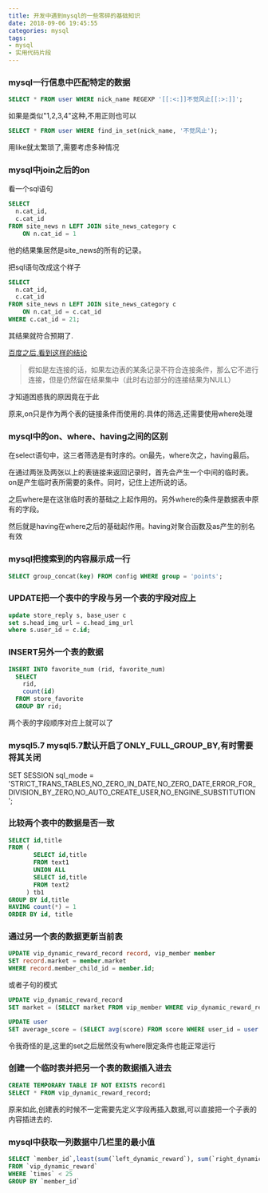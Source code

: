 ```yaml
---
title: 开发中遇到mysql的一些零碎的基础知识
date: 2018-09-06 19:45:55
categories: mysql
tags: 
- mysql
- 实用代码片段
---
```


### mysql一行信息中匹配特定的数据
```sql
SELECT * FROM user WHERE nick_name REGEXP '[[:<:]]不觉风止[[:>:]]';
```
如果是类似"1,2,3,4"这种,不用正则也可以
```sql
SELECT * FROM user WHERE find_in_set(nick_name, '不觉风止');
```
用like就太繁琐了,需要考虑多种情况

### mysql中join之后的on
看一个sql语句
```sql
SELECT
  n.cat_id,
  c.cat_id
FROM site_news n LEFT JOIN site_news_category c
    ON n.cat_id = 1
```
他的结果集居然是site_news的所有的记录。

把sql语句改成这个样子
```sql
SELECT
  n.cat_id,
  c.cat_id
FROM site_news n LEFT JOIN site_news_category c
    ON n.cat_id = c.cat_id
WHERE c.cat_id = 21;
```
其结果就符合预期了.

[百度之后,看到这样的结论](https://blog.csdn.net/qq_33864656/article/details/77838258)

> 假如是左连接的话，如果左边表的某条记录不符合连接条件，那么它不进行连接，但是仍然留在结果集中（此时右边部分的连接结果为NULL）

才知道困惑我的原因竟在于此

原来,on只是作为两个表的链接条件而使用的.具体的筛选,还需要使用where处理

### mysql中的on、where、having之间的区别 
    
在select语句中，这三者筛选是有时序的。on最先，where次之，having最后。

在通过两张及两张以上的表链接来返回记录时，首先会产生一个中间的临时表。on是产生临时表所需要的条件。同时，记住上述所说的话。

之后where是在这张临时表的基础之上起作用的。另外where的条件是数据表中原有的字段。

然后就是having在where之后的基础起作用。having对聚合函数及as产生的别名有效

### mysql把搜索到的内容展示成一行
```sql
SELECT group_concat(key) FROM config WHERE group = 'points';
```

### UPDATE把一个表中的字段与另一个表的字段对应上
```sql
update store_reply s, base_user c
set s.head_img_url = c.head_img_url
where s.user_id = c.id;
```

### INSERT另外一个表的数据
```sql
INSERT INTO favorite_num (rid, favorite_num)
  SELECT
    rid,
    count(id)
  FROM store_favorite
  GROUP BY rid;
```

两个表的字段顺序对应上就可以了

### mysql5.7 mysql5.7默认开启了ONLY_FULL_GROUP_BY,有时需要将其关闭

SET SESSION sql_mode = 'STRICT_TRANS_TABLES,NO_ZERO_IN_DATE,NO_ZERO_DATE,ERROR_FOR_DIVISION_BY_ZERO,NO_AUTO_CREATE_USER,NO_ENGINE_SUBSTITUTION ';

### 比较两个表中的数据是否一致

```sql
SELECT id,title
FROM (
       SELECT id,title
       FROM text1
       UNION ALL
       SELECT id,title
       FROM text2
     ) tb1
GROUP BY id,title
HAVING count(*) = 1
ORDER BY id, title
```

### 通过另一个表的数据更新当前表

```sql
UPDATE vip_dynamic_reward_record record, vip_member member
SET record.market = member.market
WHERE record.member_child_id = member.id;
```
或者子句的模式
```sql
UPDATE vip_dynamic_reward_record
SET market = (SELECT market FROM vip_member WHERE vip_dynamic_reward_record.member_child_id = vip_member.id);

UPDATE user
SET average_score = (SELECT avg(score) FROM score WHERE user_id = user.id);
```
令我奇怪的是,这里的set之后居然没有where限定条件也能正常运行

### 创建一个临时表并把另一个表的数据插入进去

```sql
CREATE TEMPORARY TABLE IF NOT EXISTS record1
SELECT * FROM vip_dynamic_reward_record;
```

原来如此,创建表的时候不一定需要先定义字段再插入数据,可以直接把一个子表的内容插进去的.

### mysql中获取一列数据中几栏里的最小值

```sql
SELECT `member_id`,least(sum(`left_dynamic_reward`), sum(`right_dynamic_reward`))*2*0.03*0.95 `dynamic_reward`
FROM `vip_dynamic_reward`
WHERE `times` < 25
GROUP BY `member_id`
```